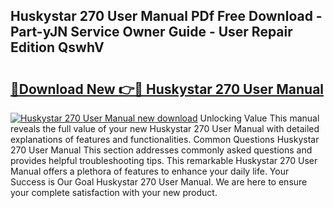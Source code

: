 ## Huskystar 270 User Manual PDf Free Download - Part-yJN Service Owner Guide - User Repair Edition QswhV

# <h2><a href="http://bc76547.oget.top/?id=Huskystar+270+User+Manual">🔗Download New 👉🔴 Huskystar 270 User Manual</a></h2>

[![Huskystar 270 User Manual new download](https://i.imgur.com/5g1atiW.png)](http://bc76547.oget.top/?id=Huskystar+270+User+Manual)
Unlocking Value This manual reveals the full value of your new Huskystar 270 User Manual with detailed explanations of features and functionalities. Common Questions Huskystar 270 User Manual This section addresses commonly asked questions and provides helpful troubleshooting tips. This remarkable Huskystar 270 User Manual offers a plethora of features to enhance your daily life. Your Success is Our Goal Huskystar 270 User Manual. We are here to ensure your complete satisfaction with your new product.
